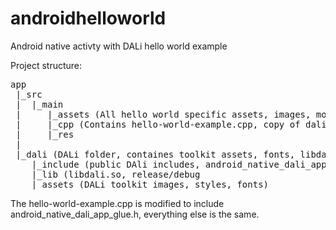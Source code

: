 # androidhelloworld
Android native activty with DALi hello world example

Project structure:
<pre>
app
 |_src
 |  |_main
 |     |_assets (All hello world specific assets, images, models - none so far)
 |     |_cpp (Contains hello-world-example.cpp, copy of dali/hello-world/app/src/main/cpp/hello-world-example.cpp)
 |     |_res
 |
 |_dali (DALi folder, containes toolkit assets, fonts, libdali.so, headers)
    |_include (public DAli includes, android_native_dali_app_glue.h - Android DALi glue for native activity)
    |_lib (libdali.so, release/debug
    |_assets (DALi toolkit images, styles, fonts)
</pre>

The hello-world-example.cpp is modified to include android_native_dali_app_glue.h, everything else is the same.
